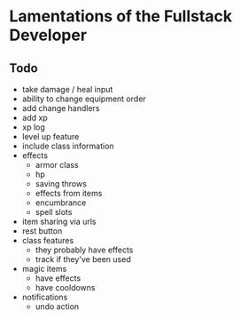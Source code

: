 # Lamentations of the Fullstack Developer

## Todo
- take damage / heal input
- ability to change equipment order
- add change handlers
- add xp
- xp log
- level up feature
- include class information
- effects
  - armor class
  - hp
  - saving throws
  - effects from items
  - encumbrance
  - spell slots
- item sharing via urls
- rest button
- class features
  - they probably have effects
  - track if they've been used
- magic items
  - have effects
  - have cooldowns
- notifications
  - undo action